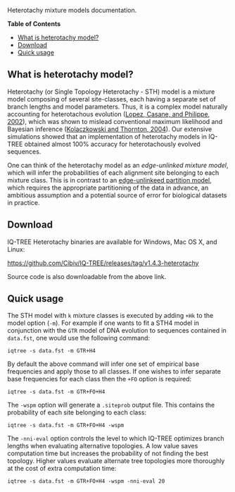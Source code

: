 <!--jekyll 
docid: 13
icon: book
doctype: manual
tags:
- manual
sections:
- name: What is heterotachy model?
  url: what-is-heterotachy-model
- name: Download
  url: download
- name: Quick usage
  url: quick-usage
jekyll-->

Heterotachy mixture models documentation.
<!--more-->

<!-- START doctoc generated TOC please keep comment here to allow auto update -->
<!-- DON'T EDIT THIS SECTION, INSTEAD RE-RUN doctoc TO UPDATE -->
**Table of Contents**

- [What is heterotachy model?](#what-is-heterotachy-model)
- [Download](#download)
- [Quick usage](#quick-usage)

<!-- END doctoc generated TOC please keep comment here to allow auto update -->

What is heterotachy model?
--------------------------

Heterotachy (or Single Topology Heterotachy - STH) model is a mixture model composing of several site-classes, each having a separate set of branch lengths and model parameters. Thus, it is a complex model naturally accounting for heterotachous evolution ([Lopez, Casane, and Philippe, 2002](http://mbe.oxfordjournals.org/content/19/1/1.full)), which was shown to mislead conventional maximum likelihood and Bayesian inference ([Kolaczkowski and Thornton, 2004](http://dx.doi.org/10.1038/nature02917)). Our extensive simulations showed that an implementation of heterotachy models in IQ-TREE obtained almost 100% accuracy for heterotachously evolved sequences.

One can think of the heterotachy model as an *edge-unlinked mixture model*, which will infer the probabilities of each alignment site belonging to each mixture class. This is in contrast to an [edge-unlinkeed partition model](Complex-Models/#partition-models), which requires the appropriate partitioning of the data in advance, an ambitious assumption and a potential source of error for biological datasets in practice. 


Download
--------

IQ-TREE Heterotachy binaries are available for Windows, Mac OS X, and Linux:

<https://github.com/Cibiv/IQ-TREE/releases/tag/v1.4.3-heterotachy>

Source code is also downloadable from the above link.


Quick usage
-----------

The STH model with `k` mixture classes is executed by adding `+Hk` to the model option (`-m`). For example if one wants to fit a STH4 model in conjunction with the `GTR` model of DNA evolution to sequences contained in `data.fst`, one would use the following command:

    iqtree -s data.fst -m GTR+H4

By default the above command will infer one set of empirical base frequencies and apply those to all classes. If one wishes to infer separate base frequencies for each class then the `+FO` option is required:

    iqtree -s data.fst -m GTR+FO+H4

The `-wspm` option will generate a `.siteprob` output file. This contains the probability of each site belonging to each class:

    iqtree -s data.fst -m GTR+FO+H4 -wspm

The `-nni-eval` option controls the level to which IQ-TREE optimizes branch lengths when evaluating alternative topologies. A low value saves computation time but increases the probability of not finding the best topology. Higher values evaluate alternate tree topologies more thoroughly at the cost of extra computation time:

    iqtree -s data.fst -m GTR+FO+H4 -wspm -nni-eval 20



